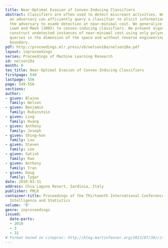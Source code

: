 ```yaml
---
title: Near-Optimal Evasion of Convex-Inducing Classifiers
abstract: Classifiers are often used to detect miscreant activities. We study how
  an adversary can efficiently query a classifier to elicit information that allows
  the adversary to evade detection at near-minimal cost. We generalize results of
  Lowd and Meek (2005) to convex-inducing classifiers. We present algorithms that
  construct undetected instances of near-minimal cost using only polynomially many
  queries in the dimension of the space and without reverse engineering the decision
  boundary.
pdf: http://proceedings.mlr.press/v9/nelson10a/nelson10a.pdf
layout: inproceedings
series: Proceedings of Machine Learning Research
id: nelson10a
month: 0
tex_title: Near-Optimal Evasion of Convex-Inducing Classifiers
firstpage: 549
lastpage: 556
page: 549-556
sections: 
author:
- given: Blaine
  family: Nelson
- given: Benjamin
  family: Rubinstein
- given: Ling
  family: Huang
- given: Anthony
  family: Joseph
- given: Shing–hon
  family: Lau
- given: Steven
  family: Lee
- given: Satish
  family: Rao
- given: Anthony
  family: Tran
- given: Doug
  family: Tygar
date: 2010-03-31
address: Chia Laguna Resort, Sardinia, Italy
publisher: PMLR
container-title: Proceedings of the Thirteenth International Conference on Artificial
  Intelligence and Statistics
volume: '9'
genre: inproceedings
issued:
  date-parts:
  - 2010
  - 3
  - 31
# Format based on citeproc: http://blog.martinfenner.org/2013/07/30/citeproc-yaml-for-bibliographies/
---
```

